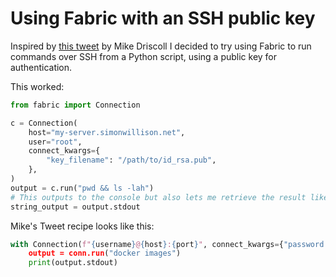 # Using Fabric with an SSH public key

Inspired by [this tweet](https://twitter.com/driscollis/status/1445772718507376646) by Mike Driscoll I decided to try using Fabric to run commands over SSH from a Python script, using a public key for authentication.

This worked:

```python
from fabric import Connection

c = Connection(
    host="my-server.simonwillison.net",
    user="root",
    connect_kwargs={
        "key_filename": "/path/to/id_rsa.pub",
    },
)
output = c.run("pwd && ls -lah")
# This outputs to the console but also lets me retrieve the result like so:
string_output = output.stdout
```

Mike's Tweet recipe looks like this:
```python
with Connection(f"{username}@{host}:{port}", connect_kwargs={"password: "pw"}) as conn:
    output = conn.run("docker images")
    print(output.stdout)
```
